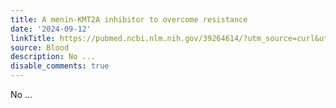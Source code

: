 ```yaml
---
title: A menin-KMT2A inhibitor to overcome resistance
date: '2024-09-12'
linkTitle: https://pubmed.ncbi.nlm.nih.gov/39264614/?utm_source=curl&utm_medium=rss&utm_campaign=journals&utm_content=7603509&fc=None&ff=20240913200555&v=2.18.0.post9+e462414
source: Blood
description: No ...
disable_comments: true
---
```

No ...